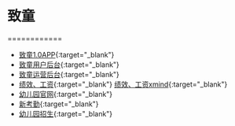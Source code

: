 # 致童
============

+ [致童1.0APP](https://superdeng890530.github.io/APP_Demo/zhitongAPP/index.html){:target="_blank"}
+ [致童用户后台](https://pro.modao.cc/app/7c057620aa9acbe29b3ee627a88ae39cf463c89a){:target="_blank"}
+ [致童运营后台](https://v2.modao.cc/app/db7f9f6cff2162ac9ad494400f8899c762715885){:target="_blank"}
+ [绩效、工资](https://superdeng890530.github.io/APP_Demo/zhitong1.0.1/index.html){:target="_blank"}
  [绩效、工资xmind](https://superdeng890530.github.io/Cloud_space/xmind/绩效与工资.xmind){:target="_blank"} 
+ [幼儿园官网](https://superdeng890530.github.io/APP_Demo/website/index.html){:target="_blank"} 
+ [新考勤](https://superdeng890530.github.io/APP_Demo/zhitongnewattendance/index.html){:target="_blank"}
+ [幼儿园招生](https://superdeng890530.github.io/APP_Demo/Recruit/index.html){:target="_blank"}


